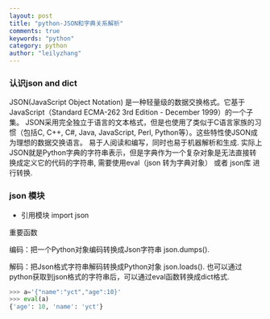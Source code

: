 ```yaml
---
layout: post
title: "python-JSON和字典关系解析"
comments: true
keywords: "python"
category: python
author: "leilyzhang"
---
```


### 认识json and dict
JSON(JavaScript Object Notation) 是一种轻量级的数据交换格式。它基于JavaScript（Standard ECMA-262 3rd Edition - December 1999）的一个子集。 JSON采用完全独立于语言的文本格式，但是也使用了类似于C语言家族的习惯（包括C, C++, C#, Java, JavaScript, Perl, Python等）。这些特性使JSON成为理想的数据交换语言。
易于人阅读和编写，同时也易于机器解析和生成.
实际上JSON就是Python字典的字符串表示，但是字典作为一个复杂对象是无法直接转换成定义它的代码的字符串,
需要使用eval（json 转为字典对象） 或者 json库 进行转换.


### json 模块

- 引用模块 import json 

重要函数

编码：把一个Python对象编码转换成Json字符串   json.dumps().

解码：把Json格式字符串解码转换成Python对象   json.loads().
也可以通过python获取到json格式的字符串后，可以通过eval函数转换成dict格式.
```python
>>> a='{"name":"yct","age":10}'
>>> eval(a)
{'age': 10, 'name': 'yct'}
```
